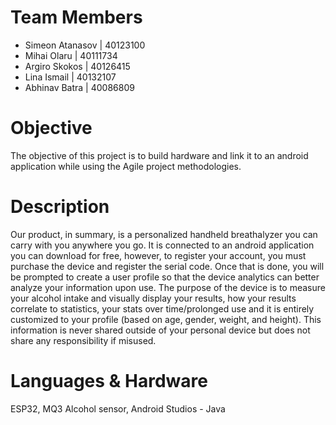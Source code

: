 # Team Members
* Simeon Atanasov | 40123100
* Mihai Olaru | 40111734
* Argiro Skokos | 40126415
* Lina Ismail | 40132107
* Abhinav Batra | 40086809
# Objective
The objective of this project is to build hardware and link it to an android application while using the Agile project methodologies. 
# Description
Our product, in summary, is a personalized handheld breathalyzer you can carry with you anywhere you go. It is connected to an android application you can download for free, however, to register your account, you must purchase the device and register the serial code. Once that is done, you will be prompted to create a user profile so that the device analytics can better analyze your information upon use. The purpose of the device is to measure your alcohol intake and visually display your results, how your results correlate to statistics, your stats over time/prolonged use and it is entirely customized to your profile (based on age, gender, weight, and height). This information is never shared outside of your personal device but does not share any responsibility if misused.  

# Languages & Hardware
ESP32, MQ3 Alcohol sensor, Android Studios - Java

